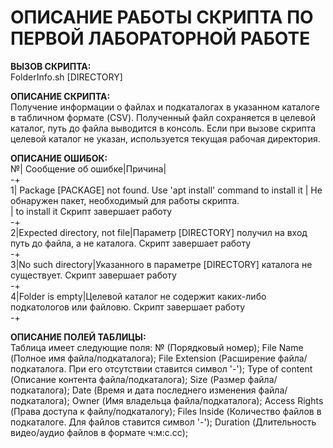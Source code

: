 # ОПИСАНИЕ РАБОТЫ СКРИПТА ПО ПЕРВОЙ ЛАБОРАТОРНОЙ РАБОТЕ  
**ВЫЗОВ СКРИПТА:**  
FolderInfo.sh [DIRECTORY]  

**ОПИСАНИЕ СКРИПТА:**  
Получение информации о файлах и подкаталогах в указанном каталоге в табличном формате (CSV). Полученный файл сохраняется в целевой каталог, путь до файла выводится в консоль. Если при вызове скрипта целевой каталог не указан, используется текущая рабочая директория.

**ОПИСАНИЕ ОШИБОК:**  
№| Сообщение об ошибке|Причина|  
-+  
1| Package [PACKAGE] not found. Use 'apt install' command to install it | Не обнаружен пакет, необходимый для работы скрипта.  
 | to install it Скрипт завершает работу  
-+  
2|Expected directory, not file|Параметр [DIRECTORY] получил на вход путь до файла, а не каталога. Скрипт завершает работу  
-+  
3|No such directory|Указанного в параметре [DIRECTORY] каталога не существует. Скрипт завершает работу  
-+  
4|Folder is empty|Целевой каталог не содержит каких-либо подкатологов или файловю. Скрипт завершает работу  
-+  

**ОПИСАНИЕ ПОЛЕЙ ТАБЛИЦЫ:**  
Таблица имеет следующие поля:   № (Порядковый номер);
 		  		File Name (Полное имя файла/подкаталога);
 		  		File Extension (Расширение файла/подкаталога. При его отсутствии ставится символ '-');
 		  		Type of content (Описание контента файла/подкаталога);
 		  		Size (Размер файла/подкаталога);
 		  		Date (Время и дата последнего изменения файла/подкаталога);
 		  		Owner (Имя владельца файла/подкаталога);
 		  		Access Rights (Права доступа к файлу/подкаталогу);
 		  		Files Inside (Количество файлов в подкаталоге. Для файлов ставится символ '-');
 		  		Duration (Длительность видео/аудио файлов в формате ч:м:с.сс);
